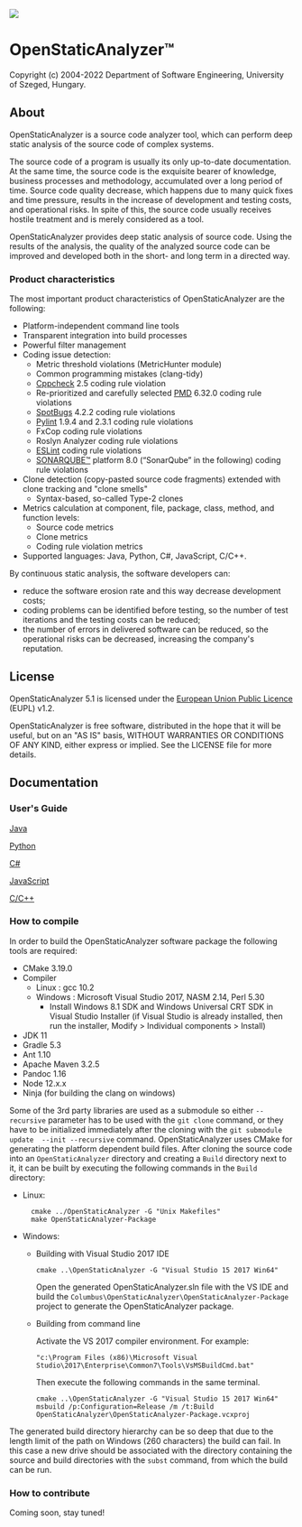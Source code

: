 ![](OpenStaticAnalyzer/doc/logo/OSA_small.png)
# OpenStaticAnalyzer™
Copyright (c) 2004-2022 Department of Software Engineering, University of Szeged, Hungary.

## About

OpenStaticAnalyzer is a source code analyzer tool, which can perform deep static analysis of the source code of complex systems.

The source code of a program is usually its only up-to-date documentation. At the same time, the source code is the exquisite bearer of knowledge, business processes and methodology, accumulated over a long period of time. Source code quality decrease, which happens due to many quick fixes and time pressure, results in the increase of development and testing costs, and operational risks. In spite of this, the source code usually receives hostile treatment and is merely considered as a tool.

OpenStaticAnalyzer provides deep static analysis of source code. Using the results of the analysis, the quality of the analyzed source code can be improved and developed both in the short- and long term in a directed way.

### Product characteristics

The most important product characteristics of OpenStaticAnalyzer are the following:
- Platform-independent command line tools
- Transparent integration into build processes
- Powerful filter management
- Coding issue detection:
    - Metric threshold violations (MetricHunter module)
    - Common programming mistakes (clang-tidy)
    - [Cppcheck] 2.5 coding rule violation
    - Re-prioritized and carefully selected [PMD] 6.32.0 coding rule violations
    - [SpotBugs] 4.2.2 coding rule violations
    - [Pylint] 1.9.4 and 2.3.1 coding rule violations
    - FxCop coding rule violations
    - Roslyn Analyzer coding rule violations
    - [ESLint] coding rule violations
    - [SONARQUBE™] platform 8.0 (“SonarQube” in the following) coding rule violations
- Clone detection (copy-pasted source code fragments) extended with clone tracking and "clone smells"
    - Syntax-based, so-called Type-2 clones
- Metrics calculation at component, file, package, class, method, and function levels:
    - Source code metrics
    - Clone metrics
    - Coding rule violation metrics
- Supported languages: Java, Python, C#, JavaScript, C/C++.

[Cppcheck]:http://cppcheck.sourceforge.net/
[PMD]:https://pmd.github.io
[SpotBugs]:https://spotbugs.github.io
[Pylint]:http://www.pylint.org/
[ESLint]:https://eslint.org/
[SONARQUBE™]:https://www.sonarqube.org

By continuous static analysis, the software developers can:
- reduce the software erosion rate and this way decrease development costs;
- coding problems can be identified before testing, so the number of test iterations and the testing costs can be reduced;
- the number of errors in delivered software can be reduced, so the operational risks can be decreased, increasing the company's reputation.

## License
OpenStaticAnalyzer 5.1 is licensed under the [European Union Public Licence](https://joinup.ec.europa.eu/software/page/eupl) (EUPL) v1.2.

OpenStaticAnalyzer is free software, distributed in the hope that it will be useful, but on an "AS IS" basis, WITHOUT WARRANTIES OR CONDITIONS OF ANY KIND, either express or implied. See the LICENSE file for more details.

## Documentation

### User's Guide

[Java](OpenStaticAnalyzer/java/doc/usersguide/md/Main.md)

[Python](OpenStaticAnalyzer/python/doc/usersguide/md/Main.md)

[C#](OpenStaticAnalyzer/csharp/doc/usersguide/md/Main.md)

[JavaScript](OpenStaticAnalyzer/javascript/doc/usersguide/md/Main.md)

[C/C++](OpenStaticAnalyzer/cpp/doc/usersguide/md/Main.md)

### How to compile

In order to build the OpenStaticAnalyzer software package the following tools are required:


- CMake 3.19.0
- Compiler
    - Linux : gcc 10.2
    - Windows : Microsoft Visual Studio 2017, NASM 2.14, Perl 5.30
        - Install Windows 8.1 SDK and Windows Universal CRT SDK in Visual Studio Installer (if Visual Studio is already installed, then run the installer, Modify > Individual components > Install)
- JDK 11
- Gradle 5.3
- Ant 1.10
- Apache Maven 3.2.5
- Pandoc 1.16
- Node 12.x.x
- Ninja (for building the clang on windows)


Some of the 3rd party libraries are used as a submodule so either `--recursive` 
parameter has to be used with the `git clone` command, or they have to be 
initialized immediately after the cloning with the `git submodule update 
--init --recursive` command. OpenStaticAnalyzer uses CMake for generating the 
platform dependent build files. After cloning the source code into an 
`OpenStaticAnalyzer` directory and creating a `Build` directory next to it, it can be 
built by executing the following commands in the `Build` directory:

- Linux:
    
        cmake ../OpenStaticAnalyzer -G "Unix Makefiles"
        make OpenStaticAnalyzer-Package

- Windows:

    - Building with Visual Studio 2017 IDE
    
        `cmake ..\OpenStaticAnalyzer -G "Visual Studio 15 2017 Win64"`
   
        Open the generated OpenStaticAnalyzer.sln file with the VS IDE and build the `Columbus\OpenStaticAnalyzer\OpenStaticAnalyzer-Package` project to generate the OpenStaticAnalyzer package.
    
    - Building from command line
        
        Activate the VS 2017 compiler environment. For example:
        
        `"c:\Program Files (x86)\Microsoft Visual Studio\2017\Enterprise\Common7\Tools\VsMSBuildCmd.bat"`
        
        Then execute the following commands in the same terminal.
        
        ```
        cmake ..\OpenStaticAnalyzer -G "Visual Studio 15 2017 Win64"
        msbuild /p:Configuration=Release /m /t:Build OpenStaticAnalyzer\OpenStaticAnalyzer-Package.vcxproj
        ```    

The generated build directory hierarchy can be so deep that due to the length limit of the path on Windows (260 characters) the build can fail. In this case a new drive should be associated with the directory containing the source and build directories with the `subst` command, from which the build can be run.

### How to contribute
Coming soon, stay tuned!
